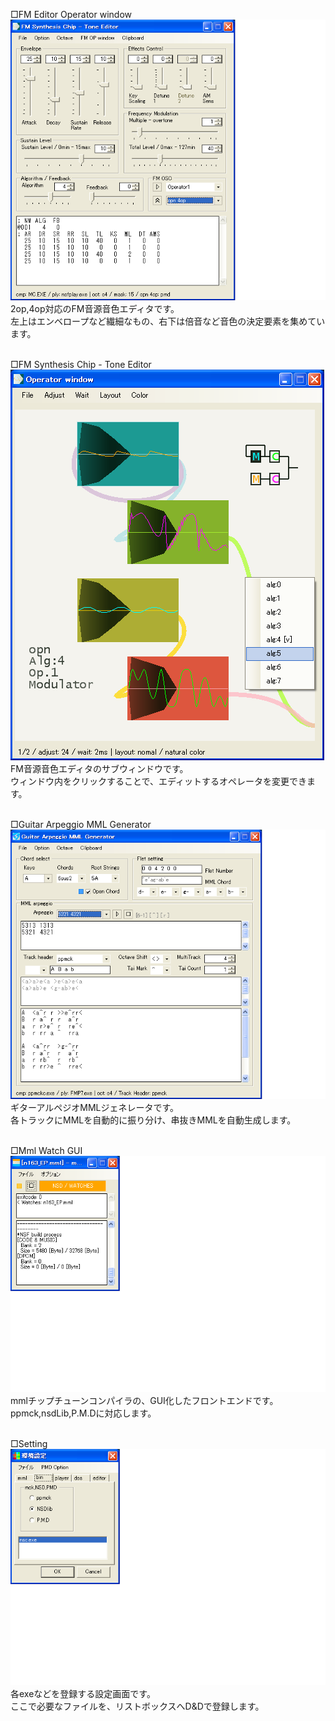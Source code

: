 □FM Editor Operator window<br/>
<img alt="FM Editor Operator window" style="border-width:0" src="./FM_edt.png" /><br/>
2op,4op対応のFM音源音色エディタです。<br/>
左上はエンベロープなど繊細なもの、右下は倍音など音色の決定要素を集めています。<br/>
<br/>

□FM Synthesis Chip - Tone Editor<br/>
<img alt="FM Synthesis Chip - Tone Editor" style="border-width:0" src="./FM_opw.png" /><br/>
FM音源音色エディタのサブウィンドウです。<br/>
ウィンドウ内をクリックすることで、エディットするオペレータを変更できます。<br/>
<br/>

□Guitar Arpeggio MML Generator<br/>
<img alt="Guitar Arpeggio MML Generator" style="border-width:0" src="./GUITAR_arp.png" /><br/>
ギターアルペジオMMLジェネレータです。<br/>
各トラックにMMLを自動的に振り分け、串抜きMMLを自動生成します。<br/>
<br/>

□Mml Watch GUI<br/>
<img alt="Mml Watch GUI" style="border-width:0" src="./MML_wth.png" /><br/>
mmlチップチューンコンパイラの、GUI化したフロントエンドです。<br/>
ppmck,nsdLib,P.M.Dに対応します。<br/>
<br/>

□Setting<br/>
<img alt="Setting" style="border-width:0" src="./SETTING_w.png" /><br/>
各exeなどを登録する設定画面です。<br/>
ここで必要なファイルを、リストボックスへD&Dで登録します。<br/>
<br/>

